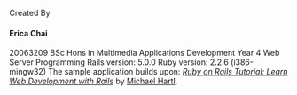 Created By
#### Erica Chai 
20063209
BSc Hons in Multimedia Applications Development 
Year 4
Web Server Programming 
Rails version: 5.0.0
Ruby version: 2.2.6 (i386-mingw32)
The sample application builds upon:
[*Ruby on Rails Tutorial:
Learn Web Development with Rails*](http://www.railstutorial.org/)
by [Michael Hartl](http://www.michaelhartl.com/).